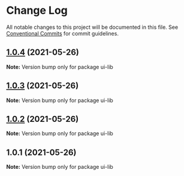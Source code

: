 # Change Log

All notable changes to this project will be documented in this file.
See [Conventional Commits](https://conventionalcommits.org) for commit guidelines.

## [1.0.4](https://github.com/herman7/yarn-workspace-test2-20210525/compare/v1.0.3...v1.0.4) (2021-05-26)

**Note:** Version bump only for package ui-lib





## [1.0.3](https://github.com/herman7/yarn-workspace-test2-20210525/compare/v1.0.2...v1.0.3) (2021-05-26)

**Note:** Version bump only for package ui-lib





## [1.0.2](https://github.com/herman7/yarn-workspace-test2-20210525/compare/v1.0.1...v1.0.2) (2021-05-26)

**Note:** Version bump only for package ui-lib





## 1.0.1 (2021-05-26)

**Note:** Version bump only for package ui-lib
